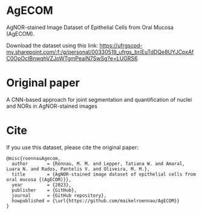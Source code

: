 # AgECOM

AgNOR-stained Image Dataset of Epithelial Cells from Oral Mucosa (AgECOM).

Download the dataset using this link: https://ufrgscpd-my.sharepoint.com/:f:/g/personal/00330519_ufrgs_br/EuTdDQe8UYJCpxAfC0OpOcIBnwqhVZJoWTgmPeaiN7SwSg?e=LUGRS6

# Original paper

A CNN-based approach for joint segmentation and quantification of nuclei and NORs in AgNOR-stained images

# Cite

If you use this dataset, please cite the original paper:

```
@misc{roennauAgecom,
  author       = {Rönnau, M. M. and Lepper, Tatiana W. and Amaral, Luara N. and Rados, Pantelis V. and Oliveira, M. M.},
  title        = {AgNOR-stained image dataset of epithelial cells from oral mucosa {(AgECOM)}},
  year         = {2023},
  publisher    = {GitHub},
  journal      = {GitHub repository},
  howpublished = {\url{https://github.com/maikelroennau/AgECOM}}
}
```
